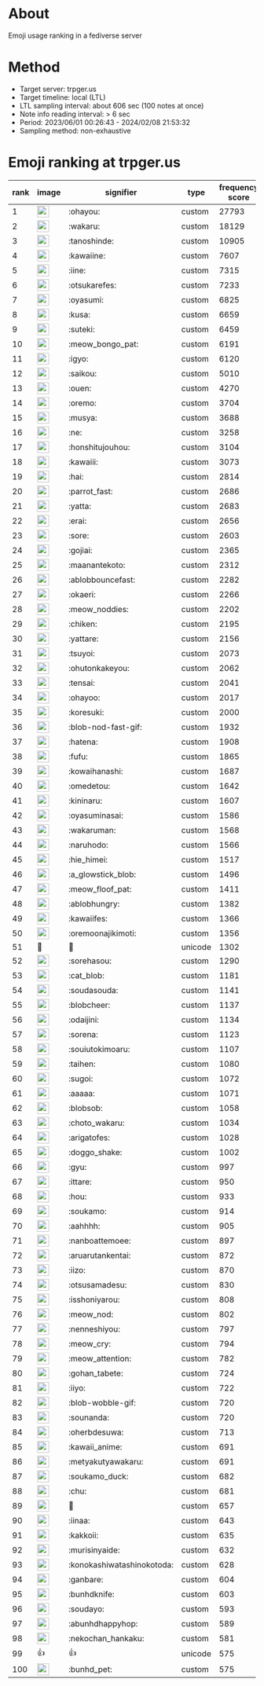 # About
Emoji usage ranking in a fediverse server

# Method
- Target server: trpger.us
- Target timeline: local (LTL)
- LTL sampling interval: about 606 sec (100 notes at once)
- Note info reading interval: > 6 sec
- Period: 2023/06/01 00:26:43 - 2024/02/08 21:53:32 
- Sampling method: non-exhaustive

# Emoji ranking at trpger.us

|rank|image|signifier|type|frequency score|
|----|----|----|----|----|
|1|<img height="24" src="https://trpger.us/emoji/ohayou.webp">|:ohayou:|custom|27793|
|2|<img height="24" src="https://trpger.us/emoji/wakaru.webp">|:wakaru:|custom|18129|
|3|<img height="24" src="https://trpger.us/emoji/tanoshinde.webp">|:tanoshinde:|custom|10905|
|4|<img height="24" src="https://trpger.us/emoji/kawaiine.webp">|:kawaiine:|custom|7607|
|5|<img height="24" src="https://trpger.us/emoji/iine.webp">|:iine:|custom|7315|
|6|<img height="24" src="https://trpger.us/emoji/otsukarefes.webp">|:otsukarefes:|custom|7233|
|7|<img height="24" src="https://trpger.us/emoji/oyasumi.webp">|:oyasumi:|custom|6825|
|8|<img height="24" src="https://trpger.us/emoji/kusa.webp">|:kusa:|custom|6659|
|9|<img height="24" src="https://trpger.us/emoji/suteki.webp">|:suteki:|custom|6459|
|10|<img height="24" src="https://trpger.us/emoji/meow_bongo_pat.webp">|:meow_bongo_pat:|custom|6191|
|11|<img height="24" src="https://trpger.us/emoji/igyo.webp">|:igyo:|custom|6120|
|12|<img height="24" src="https://trpger.us/emoji/saikou.webp">|:saikou:|custom|5010|
|13|<img height="24" src="https://trpger.us/emoji/ouen.webp">|:ouen:|custom|4270|
|14|<img height="24" src="https://trpger.us/emoji/oremo.webp">|:oremo:|custom|3704|
|15|<img height="24" src="https://trpger.us/emoji/musya.webp">|:musya:|custom|3688|
|16|<img height="24" src="https://trpger.us/emoji/ne.webp">|:ne:|custom|3258|
|17|<img height="24" src="https://trpger.us/emoji/honshitujouhou.webp">|:honshitujouhou:|custom|3104|
|18|<img height="24" src="https://trpger.us/emoji/kawaiii.webp">|:kawaiii:|custom|3073|
|19|<img height="24" src="https://trpger.us/emoji/hai.webp">|:hai:|custom|2814|
|20|<img height="24" src="https://trpger.us/emoji/parrot_fast.webp">|:parrot_fast:|custom|2686|
|21|<img height="24" src="https://trpger.us/emoji/yatta.webp">|:yatta:|custom|2683|
|22|<img height="24" src="https://trpger.us/emoji/erai.webp">|:erai:|custom|2656|
|23|<img height="24" src="https://trpger.us/emoji/sore.webp">|:sore:|custom|2603|
|24|<img height="24" src="https://trpger.us/emoji/gojiai.webp">|:gojiai:|custom|2365|
|25|<img height="24" src="https://trpger.us/emoji/maanantekoto.webp">|:maanantekoto:|custom|2312|
|26|<img height="24" src="https://trpger.us/emoji/ablobbouncefast.webp">|:ablobbouncefast:|custom|2282|
|27|<img height="24" src="https://trpger.us/emoji/okaeri.webp">|:okaeri:|custom|2266|
|28|<img height="24" src="https://trpger.us/emoji/meow_noddies.webp">|:meow_noddies:|custom|2202|
|29|<img height="24" src="https://trpger.us/emoji/chiken.webp">|:chiken:|custom|2195|
|30|<img height="24" src="https://trpger.us/emoji/yattare.webp">|:yattare:|custom|2156|
|31|<img height="24" src="https://trpger.us/emoji/tsuyoi.webp">|:tsuyoi:|custom|2073|
|32|<img height="24" src="https://trpger.us/emoji/ohutonkakeyou.webp">|:ohutonkakeyou:|custom|2062|
|33|<img height="24" src="https://trpger.us/emoji/tensai.webp">|:tensai:|custom|2041|
|34|<img height="24" src="https://trpger.us/emoji/ohayoo.webp">|:ohayoo:|custom|2017|
|35|<img height="24" src="https://trpger.us/emoji/koresuki.webp">|:koresuki:|custom|2000|
|36|<img height="24" src="https://trpger.us/emoji/blob-nod-fast-gif.webp">|:blob-nod-fast-gif:|custom|1932|
|37|<img height="24" src="https://trpger.us/emoji/hatena.webp">|:hatena:|custom|1908|
|38|<img height="24" src="https://trpger.us/emoji/fufu.webp">|:fufu:|custom|1865|
|39|<img height="24" src="https://trpger.us/emoji/kowaihanashi.webp">|:kowaihanashi:|custom|1687|
|40|<img height="24" src="https://trpger.us/emoji/omedetou.webp">|:omedetou:|custom|1642|
|41|<img height="24" src="https://trpger.us/emoji/kininaru.webp">|:kininaru:|custom|1607|
|42|<img height="24" src="https://trpger.us/emoji/oyasuminasai.webp">|:oyasuminasai:|custom|1586|
|43|<img height="24" src="https://trpger.us/emoji/wakaruman.webp">|:wakaruman:|custom|1568|
|44|<img height="24" src="https://trpger.us/emoji/naruhodo.webp">|:naruhodo:|custom|1566|
|45|<img height="24" src="https://trpger.us/emoji/hie_himei.webp">|:hie_himei:|custom|1517|
|46|<img height="24" src="https://trpger.us/emoji/a_glowstick_blob.webp">|:a_glowstick_blob:|custom|1496|
|47|<img height="24" src="https://trpger.us/emoji/meow_floof_pat.webp">|:meow_floof_pat:|custom|1411|
|48|<img height="24" src="https://trpger.us/emoji/ablobhungry.webp">|:ablobhungry:|custom|1382|
|49|<img height="24" src="https://trpger.us/emoji/kawaiifes.webp">|:kawaiifes:|custom|1366|
|50|<img height="24" src="https://trpger.us/emoji/oremoonajikimoti.webp">|:oremoonajikimoti:|custom|1356|
|51|🍮|🍮|unicode|1302|
|52|<img height="24" src="https://trpger.us/emoji/sorehasou.webp">|:sorehasou:|custom|1290|
|53|<img height="24" src="https://trpger.us/emoji/cat_blob.webp">|:cat_blob:|custom|1181|
|54|<img height="24" src="https://trpger.us/emoji/soudasouda.webp">|:soudasouda:|custom|1141|
|55|<img height="24" src="https://trpger.us/emoji/blobcheer.webp">|:blobcheer:|custom|1137|
|56|<img height="24" src="https://trpger.us/emoji/odaijini.webp">|:odaijini:|custom|1134|
|57|<img height="24" src="https://trpger.us/emoji/sorena.webp">|:sorena:|custom|1123|
|58|<img height="24" src="https://trpger.us/emoji/souiutokimoaru.webp">|:souiutokimoaru:|custom|1107|
|59|<img height="24" src="https://trpger.us/emoji/taihen.webp">|:taihen:|custom|1080|
|60|<img height="24" src="https://trpger.us/emoji/sugoi.webp">|:sugoi:|custom|1072|
|61|<img height="24" src="https://trpger.us/emoji/aaaaa.webp">|:aaaaa:|custom|1071|
|62|<img height="24" src="https://trpger.us/emoji/blobsob.webp">|:blobsob:|custom|1058|
|63|<img height="24" src="https://trpger.us/emoji/choto_wakaru.webp">|:choto_wakaru:|custom|1034|
|64|<img height="24" src="https://trpger.us/emoji/arigatofes.webp">|:arigatofes:|custom|1028|
|65|<img height="24" src="https://trpger.us/emoji/doggo_shake.webp">|:doggo_shake:|custom|1002|
|66|<img height="24" src="https://trpger.us/emoji/gyu.webp">|:gyu:|custom|997|
|67|<img height="24" src="https://trpger.us/emoji/ittare.webp">|:ittare:|custom|950|
|68|<img height="24" src="https://trpger.us/emoji/hou.webp">|:hou:|custom|933|
|69|<img height="24" src="https://trpger.us/emoji/soukamo.webp">|:soukamo:|custom|914|
|70|<img height="24" src="https://trpger.us/emoji/aahhhh.webp">|:aahhhh:|custom|905|
|71|<img height="24" src="https://trpger.us/emoji/nanboattemoee.webp">|:nanboattemoee:|custom|897|
|72|<img height="24" src="https://trpger.us/emoji/aruarutankentai.webp">|:aruarutankentai:|custom|872|
|73|<img height="24" src="https://trpger.us/emoji/iizo.webp">|:iizo:|custom|870|
|74|<img height="24" src="https://trpger.us/emoji/otsusamadesu.webp">|:otsusamadesu:|custom|830|
|75|<img height="24" src="https://trpger.us/emoji/isshoniyarou.webp">|:isshoniyarou:|custom|808|
|76|<img height="24" src="https://trpger.us/emoji/meow_nod.webp">|:meow_nod:|custom|802|
|77|<img height="24" src="https://trpger.us/emoji/nenneshiyou.webp">|:nenneshiyou:|custom|797|
|78|<img height="24" src="https://trpger.us/emoji/meow_cry.webp">|:meow_cry:|custom|794|
|79|<img height="24" src="https://trpger.us/emoji/meow_attention.webp">|:meow_attention:|custom|782|
|80|<img height="24" src="https://trpger.us/emoji/gohan_tabete.webp">|:gohan_tabete:|custom|724|
|81|<img height="24" src="https://trpger.us/emoji/iiyo.webp">|:iiyo:|custom|722|
|82|<img height="24" src="https://trpger.us/emoji/blob-wobble-gif.webp">|:blob-wobble-gif:|custom|720|
|83|<img height="24" src="https://trpger.us/emoji/sounanda.webp">|:sounanda:|custom|720|
|84|<img height="24" src="https://trpger.us/emoji/oherbdesuwa.webp">|:oherbdesuwa:|custom|713|
|85|<img height="24" src="https://trpger.us/emoji/kawaii_anime.webp">|:kawaii_anime:|custom|691|
|86|<img height="24" src="https://trpger.us/emoji/metyakutyawakaru.webp">|:metyakutyawakaru:|custom|691|
|87|<img height="24" src="https://trpger.us/emoji/soukamo_duck.webp">|:soukamo_duck:|custom|682|
|88|<img height="24" src="https://trpger.us/emoji/chu.webp">|:chu:|custom|681|
|89|<img height="24" src="https://trpger.us/emoji/birthday.webp">|:birthday:|custom|657|
|90|<img height="24" src="https://trpger.us/emoji/iinaa.webp">|:iinaa:|custom|643|
|91|<img height="24" src="https://trpger.us/emoji/kakkoii.webp">|:kakkoii:|custom|635|
|92|<img height="24" src="https://trpger.us/emoji/murisinyaide.webp">|:murisinyaide:|custom|632|
|93|<img height="24" src="https://trpger.us/emoji/konokashiwatashinokotoda.webp">|:konokashiwatashinokotoda:|custom|628|
|94|<img height="24" src="https://trpger.us/emoji/ganbare.webp">|:ganbare:|custom|604|
|95|<img height="24" src="https://trpger.us/emoji/bunhdknife.webp">|:bunhdknife:|custom|603|
|96|<img height="24" src="https://trpger.us/emoji/soudayo.webp">|:soudayo:|custom|593|
|97|<img height="24" src="https://trpger.us/emoji/abunhdhappyhop.webp">|:abunhdhappyhop:|custom|589|
|98|<img height="24" src="https://trpger.us/emoji/nekochan_hankaku.webp">|:nekochan_hankaku:|custom|581|
|99|👍|👍|unicode|575|
|100|<img height="24" src="https://trpger.us/emoji/bunhd_pet.webp">|:bunhd_pet:|custom|575|
